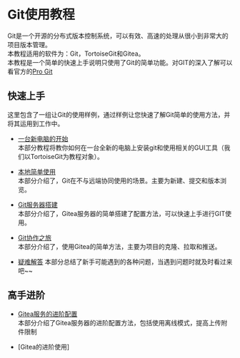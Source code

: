 # Git使用教程

Git是一个开源的分布式版本控制系统，可以有效、高速的处理从很小到非常大的项目版本管理。  
本教程适用的软件为：Git，TortoiseGit和Gitea。  
本教程是一个简单的快速上手说明只使用了Git的简单功能。对GIT的深入了解可以看官方的[Pro Git](https://git-scm.com/book/zh/v2)

## 快速上手
这里包含了一组让Git的使用样例，通过样例让您快速了解Git简单的使用方法，并将其运用到工作中。

- [一台新电脑的开始](./快速上手/一台新电脑的开始/)  
    本部分教程将教你如何在一台全新的电脑上安装git和使用相关的GUI工具（我们以TortoiseGit为教程对象）。
 
- [本地简单使用](./快速上手/本地简单使用/)  
    本部分介绍了，Git在不与远端协同使用的场景。主要为新建、提交和版本浏览。
    
- [Git服务器搭建](./快速上手/Git服务器搭建/)  
    本部分介绍了，Gitea服务器的简单搭建了配置方法，可以快速上手进行GIT使用。

- [Git协作之旅](./快速上手/Git协作之旅/)  
    本部分介绍了，使用Gitea的简单方法，主要为项目的克隆、拉取和推送。

- [疑难解答](./快速上手/疑难解答/)
    本部分总结了新手可能遇到的各种问题，当遇到问题时就及时看过来吧~~

## 高手进阶

- [Gitea服务的进阶配置](./高手进阶/)  
    本部分介绍了Gitea服务器的进阶配置方法，包括使用离线模式，提高上传附件限制

- [Gitea的进阶使用]
